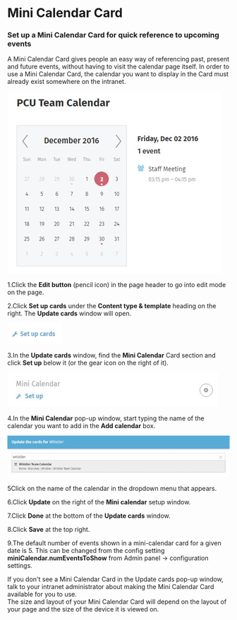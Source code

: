 # Mini Calendar Card

### Set up a Mini Calendar Card for quick reference to upcoming events

A Mini Calendar Card gives people an easy way of referencing past, present and future events, without having to visit the calendar page itself. In order to use a Mini Calendar Card, the calendar you want to display in the Card must already exist somewhere on the intranet.

![](../../../.gitbook/assets/1%20%2814%29.jpg)



1.Click the **Edit button** \(pencil icon\) in the page header to go into edit mode on the page.

2.Click **Set up cards** under the **Content type & template** heading on the right. The **Update cards** window will open.

![](../../../.gitbook/assets/2%20%2828%29.jpg)

3.In the **Update cards** window, find the **Mini Calendar** Card section and click **Set up** below it \(or the gear icon on the right of it\).

![](../../../.gitbook/assets/3%20%284%29.jpg)

4.In the **Mini Calendar** pop-up window, start typing the name of the calendar you want to add in the **Add calendar** box.

![](../../../.gitbook/assets/4%20%2830%29.jpg)



5Click on the name of the calendar in the dropdown menu that appears.

6.Click **Update** on the right of the **Mini calendar** setup window.

7.Click **Done** at the bottom of the **Update cards** window.

8.Click **Save** at the top right.

9.The default number of events shown in a mini-calendar card for a given date is 5. This can be changed from the config setting **miniCalendar.numEventsToShow** from Admin panel -&gt; configuration settings.

  
If you don't see a Mini Calendar Card in the Update cards pop-up window, talk to your intranet administrator about making the Mini Calendar Card available for you to use.  
The size and layout of your Mini Calendar Card will depend on the layout of your page and the size of the device it is viewed on.

